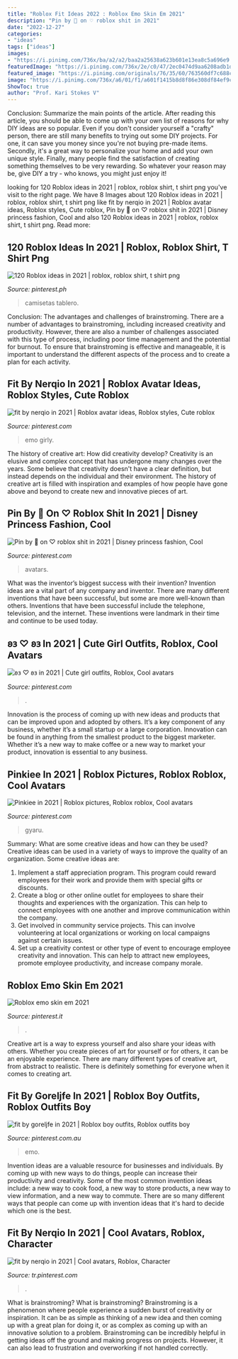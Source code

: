 ```yaml
---
title: "Roblox Fit Ideas 2022 : Roblox Emo Skin Em 2021"
description: "Pin by 🖤 on ♡ roblox shit in 2021"
date: "2022-12-27"
categories:
- "ideas"
tags: ["ideas"]
images:
- "https://i.pinimg.com/736x/ba/a2/a2/baa2a25638a623b601e13ea8c5a696e9.jpg"
featuredImage: "https://i.pinimg.com/736x/2e/c0/47/2ec0474d9aa6208adb1d6186ddbca227.jpg"
featured_image: "https://i.pinimg.com/originals/76/35/60/763560df7c688ca0a2678de442f92adf.jpg"
image: "https://i.pinimg.com/736x/a6/01/f1/a601f1415b8d8f86e308df84ef9c3441.jpg"
ShowToc: true
author: "Prof. Kari Stokes V"
---
```



Conclusion: Summarize the main points of the article.
After reading this article, you should be able to come up with your own list of reasons for why DIY ideas are so popular. Even if you don't consider yourself a "crafty" person, there are still many benefits to trying out some DIY projects. For one, it can save you money since you're not buying pre-made items. Secondly, it's a great way to personalize your home and add your own unique style. Finally, many people find the satisfaction of creating something themselves to be very rewarding. So whatever your reason may be, give DIY a try - who knows, you might just enjoy it!

	

		
looking for 120 Roblox ideas in 2021 | roblox, roblox shirt, t shirt png you've visit to the right page. We have 8 Images about 120 Roblox ideas in 2021 | roblox, roblox shirt, t shirt png like fit by nerqio in 2021 | Roblox avatar ideas, Roblox styles, Cute roblox, Pin by 🖤 on ♡ roblox shit in 2021 | Disney princess fashion, Cool and also 120 Roblox ideas in 2021 | roblox, roblox shirt, t shirt png. Read more:
		
    
## 120 Roblox Ideas In 2021 | Roblox, Roblox Shirt, T Shirt Png

<img loading=lazy src="https://i.pinimg.com/474x/f5/b6/c0/f5b6c087206a21fe8b720be5a0c3ada1.jpg" onerror="this.onerror=null;this.src='https://tse2.mm.bing.net/th?id=OIP.Sj7P2uatmCwP3YGk9VCTgwAAAA&amp;pid=15.1';" alt="120 Roblox ideas in 2021 | roblox, roblox shirt, t shirt png">

_Source: pinterest.ph_

>camisetas tablero. 

	

Conclusion: The advantages and challenges of brainstroming.
There are a number of advantages to brainstroming, including increased creativity and productivity. However, there are also a number of challenges associated with this type of process, including poor time management and the potential for burnout. To ensure that brainstroming is effective and manageable, it is important to understand the different aspects of the process and to create a plan for each activity.

    
## Fit By Nerqio In 2021 | Roblox Avatar Ideas, Roblox Styles, Cute Roblox

<img loading=lazy src="https://i.pinimg.com/736x/5c/76/95/5c7695923d6ba4eee6840eb4eb610e67.jpg" onerror="this.onerror=null;this.src='https://tse3.mm.bing.net/th?id=OIP.0kvqRooPbpRtbc6MCYjx5QHaNw&amp;pid=15.1';" alt="fit by nerqio in 2021 | Roblox avatar ideas, Roblox styles, Cute roblox">

_Source: pinterest.com_

>emo girly. 

	

The history of creative art: How did creativity develop?
Creativity is an elusive and complex concept that has undergone many changes over the years. Some believe that creativity doesn't have a clear definition, but instead depends on the individual and their environment. The history of creative art is filled with inspiration and examples of how people have gone above and beyond to create new and innovative pieces of art.

    
## Pin By 🖤 On ♡ Roblox Shit In 2021 | Disney Princess Fashion, Cool

<img loading=lazy src="https://i.pinimg.com/736x/16/35/1c/16351cce3ecf430fd624b388d504f341.jpg" onerror="this.onerror=null;this.src='https://tse3.mm.bing.net/th?id=OIP.2J9E8oTv6jvVwWxD-ur9fAAAAA&amp;pid=15.1';" alt="Pin by 🖤 on ♡ roblox shit in 2021 | Disney princess fashion, Cool">

_Source: pinterest.com_

>avatars. 

	

What was the inventor’s biggest success with their invention?
Invention ideas are a vital part of any company and inventor. There are many different inventions that have been successful, but some are more well-known than others. Inventions that have been successful include the telephone, television, and the internet. These inventions were landmark in their time and continue to be used today.

    
## 𐐪𐑂 ♡ 𐐪𐑂 In 2021 | Cute Girl Outfits, Roblox, Cool Avatars

<img loading=lazy src="https://i.pinimg.com/736x/a6/01/f1/a601f1415b8d8f86e308df84ef9c3441.jpg" onerror="this.onerror=null;this.src='https://tse2.mm.bing.net/th?id=OIP.qoTykx_ixXixtAce7AMoeAHaOT&amp;pid=15.1';" alt="𐐪𐑂 ♡ 𐐪𐑂 in 2021 | Cute girl outfits, Roblox, Cool avatars">

_Source: pinterest.com_

>. 

	

Innovation is the process of coming up with new ideas and products that can be improved upon and adopted by others. It’s a key component of any business, whether it’s a small startup or a large corporation. Innovation can be found in anything from the smallest product to the biggest marketer. Whether it’s a new way to make coffee or a new way to market your product, innovation is essential to any business.

    
## Pinkiee In 2021 | Roblox Pictures, Roblox Roblox, Cool Avatars

<img loading=lazy src="https://i.pinimg.com/736x/2e/c0/47/2ec0474d9aa6208adb1d6186ddbca227.jpg" onerror="this.onerror=null;this.src='https://tse2.mm.bing.net/th?id=OIP.aEurISryJgBIZBmFqjs66wHaOc&amp;pid=15.1';" alt="Pinkiee in 2021 | Roblox pictures, Roblox roblox, Cool avatars">

_Source: pinterest.com_

>gyaru. 

	

Summary: What are some creative ideas and how can they be used?
Creative ideas can be used in a variety of ways to improve the quality of an organization. Some creative ideas are:
1. Implement a staff appreciation program. This program could reward employees for their work and provide them with special gifts or discounts.
2. Create a blog or other online outlet for employees to share their thoughts and experiences with the organization. This can help to connect employees with one another and improve communication within the company.
3. Get involved in community service projects. This can involve volunteering at local organizations or working on local campaigns against certain issues.
4. Set up a creativity contest or other type of event to encourage employee creativity and innovation. This can help to attract new employees, promote employee productivity, and increase company morale.

    
## Roblox Emo Skin Em 2021

<img loading=lazy src="https://i.pinimg.com/736x/3e/fa/9d/3efa9d59c74d533bab53e449760d2a8f.jpg" onerror="this.onerror=null;this.src='https://tse2.mm.bing.net/th?id=OIP.-OG_znnCHxOw2X986nRokwHaOA&amp;pid=15.1';" alt="Roblox emo skin em 2021">

_Source: pinterest.it_

>. 

	

Creative art is a way to express yourself and also share your ideas with others. Whether you create pieces of art for yourself or for others, it can be an enjoyable experience. There are many different types of creative art, from abstract to realistic. There is definitely something for everyone when it comes to creating art.

    
## Fit By Goreljfe In 2021 | Roblox Boy Outfits, Roblox Outfits Boy

<img loading=lazy src="https://i.pinimg.com/originals/76/35/60/763560df7c688ca0a2678de442f92adf.jpg" onerror="this.onerror=null;this.src='https://tse4.mm.bing.net/th?id=OIP.PthVRqbDfNUPK1TbMKTD5wHaLf&amp;pid=15.1';" alt="fit by goreljfe in 2021 | Roblox boy outfits, Roblox outfits boy">

_Source: pinterest.com.au_

>emo. 

	

Invention ideas are a valuable resource for businesses and individuals. By coming up with new ways to do things, people can increase their productivity and creativity. Some of the most common invention ideas include: a new way to cook food, a new way to store products, a new way to view information, and a new way to commute. There are so many different ways that people can come up with invention ideas that it's hard to decide which one is the best.

    
## Fit By Nerqio In 2021 | Cool Avatars, Roblox, Character

<img loading=lazy src="https://i.pinimg.com/736x/ba/a2/a2/baa2a25638a623b601e13ea8c5a696e9.jpg" onerror="this.onerror=null;this.src='https://tse2.mm.bing.net/th?id=OIP.XBxXSGTDibBvSn0Q_M1i4wHaOW&amp;pid=15.1';" alt="fit by nerqio in 2021 | Cool avatars, Roblox, Character">

_Source: tr.pinterest.com_

>. 

	

What is brainstroming?
What is brainstroming? Brainstroming is a phenomenon where people experience a sudden burst of creativity or inspiration. It can be as simple as thinking of a new idea and then coming up with a great plan for doing it, or as complex as coming up with an innovative solution to a problem. Brainstroming can be incredibly helpful in getting ideas off the ground and making progress on projects. However, it can also lead to frustration and overworking if not handled correctly.


